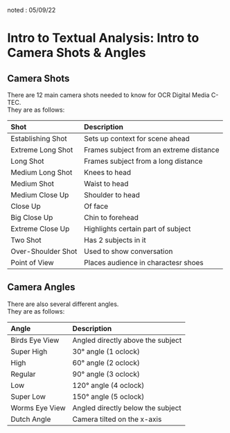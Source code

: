 noted : 05/09/22

# Intro to Textual Analysis: Intro to Camera Shots & Angles

## Camera Shots

There are 12 main camera shots needed to know for OCR Digital Media C-TEC.  
They are as follows:

| Shot               | Description                             |
| :----------------- | :-------------------------------------- |
| Establishing Shot  | Sets up context for scene ahead         |
| Extreme Long Shot  | Frames subject from an extreme distance |
| Long Shot          | Frames subject from a long distance     |
| Medium Long Shot   | Knees to head                           |
| Medium Shot        | Waist to head                           |
| Medium Close Up    | Shoulder to head                        |
| Close Up           | Of face                                 |
| Big Close Up       | Chin to forehead                        |
| Extreme Close Up   | Highlights certain part of subject      |
| Two Shot           | Has 2 subjects in it                    |
| Over-Shoulder Shot | Used to show conversation               |
| Point of View      | Places audience in charactesr shoes     |

## Camera Angles

There are also several different angles.  
They are as follows:

| Angle          | Description                       |
| :------------- | :-------------------------------- |
| Birds Eye View | Angled directly above the subject |
| Super High     | 30° angle (1 oclock)              |
| High           | 60° angle (2 oclock)              |
| Regular        | 90° angle (3 oclock)              |
| Low            | 120° angle (4 oclock)             |
| Super Low      | 150° angle (5 oclock)             |
| Worms Eye View | Angled directly below the subject |
| Dutch Angle    | Camera tilted on the x-axis       |
